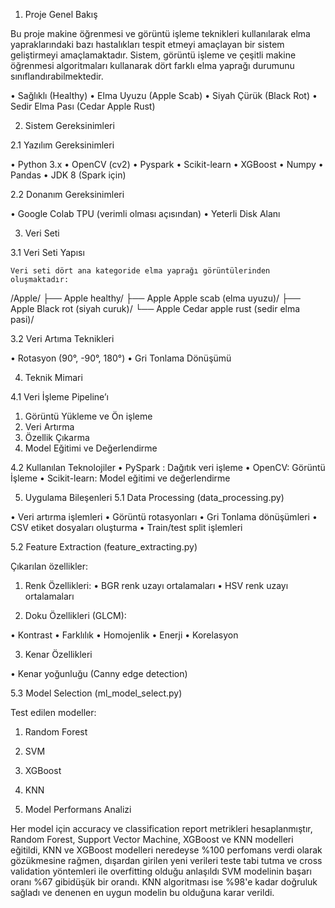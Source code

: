 1.	Proje Genel Bakış

Bu proje makine öğrenmesi ve görüntü işleme teknikleri kullanılarak elma yapraklarındaki bazı hastalıkları tespit etmeyi amaçlayan bir sistem geliştirmeyi amaçlamaktadır. Sistem, görüntü işleme ve çeşitli makine öğrenmesi algoritmaları kullanarak dört farklı elma yaprağı durumunu sınıflandırabilmektedir.

•	Sağlıklı (Healthy)
•	Elma Uyuzu (Apple Scab)
•	Siyah Çürük (Black Rot)
•	Sedir Elma Pası (Cedar Apple Rust)



2.	 Sistem Gereksinimleri

2.1 Yazılım Gereksinimleri

•	Python 3.x
•	OpenCV (cv2)
•	Pyspark
•	Scikit-learn
•	XGBoost
•	Numpy
•	Pandas
•	JDK 8 (Spark için)

2.2 Donanım Gereksinimleri

•	Google Colab TPU (verimli olması açısından)
•	Yeterli Disk Alanı


3.	Veri Seti

3.1 Veri Seti Yapısı

	Veri seti dört ana kategoride elma yaprağı görüntülerinden oluşmaktadır:
/Apple/
    ├── Apple healthy/
    ├── Apple Apple scab (elma uyuzu)/
    ├── Apple Black rot (siyah curuk)/
    └── Apple Cedar apple rust (sedir elma pasi)/

3.2 Veri Artıma Teknikleri

•	Rotasyon (90°, -90°, 180°)
•	Gri Tonlama Dönüşümü





4.	Teknik Mimari

4.1	Veri İşleme Pipeline’ı

1.	Görüntü Yükleme ve Ön işleme
2.	Veri Artırma
3.	Özellik Çıkarma
4.	Model Eğitimi ve Değerlendirme

4.2 Kullanılan Teknolojiler
•	PySpark : Dağıtık veri işleme
•	OpenCV: Görüntü İşleme
•	Scikit-learn: Model eğitimi ve değerlendirme

5. Uygulama Bileşenleri
5.1	Data Processing (data_processing.py)

•	Veri artırma işlemleri
•	Görüntü rotasyonları
•	Gri Tonlama dönüşümleri
•	CSV etiket dosyaları oluşturma
•	Train/test split işlemleri








5.2	Feature Extraction (feature_extracting.py)

Çıkarılan özellikler:

1.	Renk Özellikleri:
•	BGR renk uzayı ortalamaları
•	HSV renk uzayı ortalamaları

2.	Doku Özellikleri (GLCM):

•	Kontrast
•	Farklılık
•	Homojenlik
•	Enerji
•	Korelasyon

3.	Kenar Özellikleri

•	Kenar yoğunluğu (Canny edge detection)

5.3	Model Selection (ml_model_select.py)

Test edilen modeller:

1.	Random Forest
2.	SVM
3.	XGBoost
4.	KNN



6. Model Performans Analizi
	
Her model için accuracy ve classification report metrikleri hesaplanmıştır, Random Forest, Support Vector Machine, XGBoost ve KNN modelleri eğitildi, KNN ve XGBoost modelleri neredeyse %100 perfomans verdi olarak gözükmesine rağmen, dışardan girilen yeni verileri teste tabi tutma ve cross validation yöntemleri ile overfitting olduğu anlaşıldı SVM modelinin başarı oranı %67 gibidüşük bir orandı. KNN algoritması ise %98'e kadar doğruluk sağladı ve denenen en uygun modelin bu olduğuna karar verildi.


